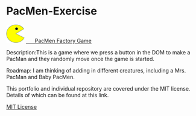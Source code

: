 # PacMen-Exercise
<div style = "display:inline-block;">
  <img src="PacMan1.png" height = "48" width="48"/>
  <a href="https://github.com/LarissaCoop/PacMen-Exercise ">&nbsp;&nbsp;&nbsp;&nbsp;&nbsp; PacMen Factory Game</a>
<p>Description:This is a game where we press a button in the DOM to make a PacMan and they randomly move once the game is started.</p>
<p>Roadmap: I am thinking of adding in different creatures, including a Mrs. PacMan and Baby PacMen.</P>
<p>This portfolio and individual repository are covered under the MIT license.  Details of which 
can be found at this link.</p>
<a href="https://choosealicense.com/licenses/mit/">MIT License</a>
</div>
